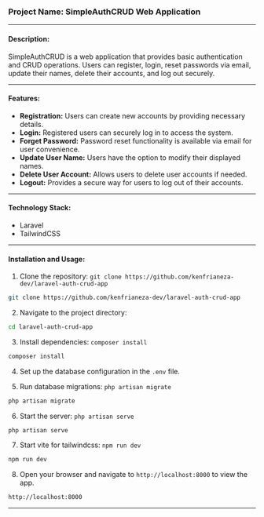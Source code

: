 ### Project Name: SimpleAuthCRUD Web Application

---

#### Description:

SimpleAuthCRUD is a web application that provides basic authentication and CRUD operations. Users can register, login, reset passwords via email, update their names, delete their accounts, and log out securely.

---

#### Features:

-   **Registration:** Users can create new accounts by providing necessary details.
-   **Login:** Registered users can securely log in to access the system.
-   **Forget Password:** Password reset functionality is available via email for user convenience.
-   **Update User Name:** Users have the option to modify their displayed names.
-   **Delete User Account:** Allows users to delete user accounts if needed.
-   **Logout:** Provides a secure way for users to log out of their accounts.

---

#### Technology Stack:

-   Laravel
-   TailwindCSS

---

#### Installation and Usage:

1. Clone the repository: `git clone https://github.com/kenfrianeza-dev/laravel-auth-crud-app`

```bash
git clone https://github.com/kenfrianeza-dev/laravel-auth-crud-app
```

2. Navigate to the project directory:

```bash
cd laravel-auth-crud-app
```

3. Install dependencies: `composer install`

```bash
composer install
```

4. Set up the database configuration in the `.env` file.

5. Run database migrations: `php artisan migrate`

```bash
php artisan migrate
```

6. Start the server: `php artisan serve`

```bash
php artisan serve
```

7. Start vite for tailwindcss: `npm run dev`

```bash
npm run dev
```

8. Open your browser and navigate to `http://localhost:8000` to view the app.

```bash
http://localhost:8000
```

---
